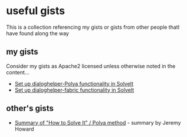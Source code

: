 # useful gists

This is a collection referencing my gists or gists from other people thatI have found along the way

## my gists

Consider my gists as Apache2 licensed unless otherwise noted in the content...

- [Set up dialoghelper-Polya functionality in SolveIt](https://gist.github.com/shuane/0d2b570d9d4045c6837e11591b8e1d13)
- [Set up dialoghelper-fabric functionality in SolveIt](https://gist.github.com/shuane/d3baa91c20d6556cd630dc5e8f648359)

## other's gists

- [Summary of "How to Solve It" / Polya method](https://gist.github.com/jph00/d60301884c56fe063101a7cc6193b3af) - summary by Jeremy Howard

